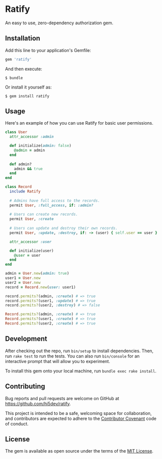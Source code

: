 # Ratify

An easy to use, zero-dependency authorization gem.

## Installation

Add this line to your application's Gemfile:

```ruby
gem 'ratify'
```

And then execute:

    $ bundle

Or install it yourself as:

    $ gem install ratify

## Usage

Here's an example of how you can use Ratify for basic user permissions.

```ruby
class User
  attr_accessor :admin

  def initialize(admin: false)
    @admin = admin
  end
  
  def admin?
    admin && true  
  end
end

class Record
  include Ratify
 
  # Admins have full access to the records.
  permit User, :full_access, if: :admin?
  
  # Users can create new records.
  permit User, :create
  
  # Users can update and destroy their own records.
  permit User, :update, :destroy, if: -> (user) { self.user == user }

  attr_accessor :user

  def initialize(user)
    @user = user  
  end
end

admin = User.new(admin: true)
user1 = User.new
user2 = User.new
record = Record.new(user: user1)

record.permits?(admin, :create) # => true
record.permits?(user1, :update) # => true
record.permits?(user2, :destroy) # => false

Record.permits?(admin, :create) # => true
Record.permits?(user1, :create) # => true
Record.permits?(user2, :create) # => true
```

## Development

After checking out the repo, run `bin/setup` to install dependencies. Then,
run `rake test` to run the tests. You can also run `bin/console` for an
interactive prompt that will allow you to experiment.

To install this gem onto your local machine, run `bundle exec rake install`.

## Contributing

Bug reports and pull requests are welcome on GitHub at
https://github.com/hi5dev/ratify.

This project is intended to be a safe, welcoming space for collaboration, and
contributors are expected to adhere to the
[Contributor Covenant](http://contributor-covenant.org) code of conduct.

## License

The gem is available as open source under the terms of the
[MIT License](https://opensource.org/licenses/MIT).
